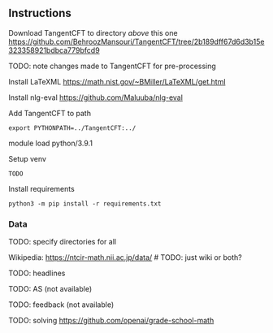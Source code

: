 ## Instructions

Download TangentCFT to directory *above* this one https://github.com/BehroozMansouri/TangentCFT/tree/2b189dff67d6d3b15e323358921bdbca779bfcd9

TODO: note changes made to TangentCFT for pre-processing

Install LaTeXML https://math.nist.gov/~BMiller/LaTeXML/get.html

Install nlg-eval https://github.com/Maluuba/nlg-eval

Add TangentCFT to path
```
export PYTHONPATH=../TangentCFT:../
```

module load python/3.9.1

Setup venv
```
TODO
```

Install requirements
```
python3 -m pip install -r requirements.txt
```

### Data

TODO: specify directories for all

Wikipedia: https://ntcir-math.nii.ac.jp/data/ # TODO: just wiki or both?

TODO: headlines

TODO: AS (not available)

TODO: feedback (not available)

TODO: solving https://github.com/openai/grade-school-math
